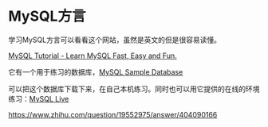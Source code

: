 # MySQL方言

学习MySQL方言可以看看这个网站，虽然是英文的但是很容易读懂。

[MySQL Tutorial - Learn MySQL Fast, Easy and Fun.](http://www.mysqltutorial.org/)

它有一个用于练习的数据库，[MySQL Sample Database](http://mysqltutorial.org//mysql-sample-database.aspx)

可以把这个数据库下载下来，在自己本机练习。同时也可以用它提供的在线的环境练习：[MySQL Live](http://mysqltutorial.org/tryit/)



https://www.zhihu.com/question/19552975/answer/404090166
